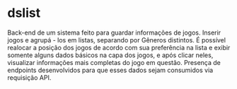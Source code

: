 # dslist

Back-end de um sistema feito para guardar informações de jogos. Inserir jogos e agrupá - los em listas, separando por Gêneros distintos.
É possível realocar a posição dos jogos de acordo com sua preferência na lista e exibir somente alguns dados básicos na capa dos jogos, e após clicar neles, visualizar informações mais completas do jogo em questão.
Presença de endpoints desenvolvidos para que esses dados sejam consumidos via requisição API.

